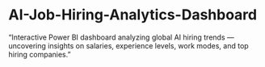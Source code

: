 # AI-Job-Hiring-Analytics-Dashboard
“Interactive Power BI dashboard analyzing global AI hiring trends — uncovering insights on salaries, experience levels, work modes, and top hiring companies.”
